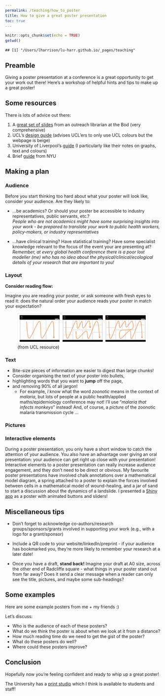 ```yaml
---
permalink: /teaching/how_to_poster
title: How to give a great poster presentation
toc: true
---
```



<!---Note this will remove itself:-->

<!---
permalink: /teaching/how_to_poster
title: How to give a great poster presentation
toc: true
--->

``` r
knitr::opts_chunk$set(echo = TRUE)
getwd()
```

    ## [1] "/Users/lharrison/lu-harr.github.io/_pages/teaching"

## Preamble

Giving a poster presentation at a conference is a great opportunity to
get your work out there! Here’s a workshop of helpful hints and tips to
make up a great poster!

## Some resources

There is lots of advice out there:

1.  A [great set of
    slides](https://www.bodleian.ox.ac.uk/sites/default/files/bodreader/documents/media/iskills-designing-conference-poster.pdf)
    from an outreach librarian at the Bod (very comprehensive)
2.  UCL’s [design
    guide](https://www.ucl.ac.uk/creative-services/printing-services/designing-your-poster)
    (advises UCL’ers to only use UCL colours but the webpage is beige)
3.  University of Liverpool’s
    [guide](https://www.liverpool.ac.uk/media/livacuk/computingservices/printing/making-an-impact-with-your-poster.pdf)
    (I particularly like their notes on graphs, text and colours)
4.  Brief [guide](https://guides.nyu.edu/posters) from NYU

## Making a plan

### Audience

Before you start thinking too hard about what your poster will look
like, consider your audience. Are they likely to:

- …be academics? Or should your poster be accessible to industry
  representatives, public servants, etc.?  
  *People who are not academics might have some surprising insights into
  your work - be prepared to translate your work to public health
  workers, policy-makers, or industry representatives*

- …have clinical training? Have statistical training? Have some
  specialist knowledge relevant to the focus of the event your are
  presenting at?  
  *Remember, at every global health conference there is a poor lost
  modeller (me) who has no idea about the physical/clinical/ecological
  details of your research that are important to you!*

### Layout

**Consider reading flow:**

Imagine you are reading your poster, or ask someone with fresh eyes to
read it: does the natural order your audience reads your poster in match
your expectation?

<figure>
<img src="how_to_poster_files/figure-gfm/reading_direction.png"
alt="(from UCL resource)" />
<figcaption aria-hidden="true">(from UCL resource)</figcaption>
</figure>

### Text

- Bite-size pieces of information are easier to digest than large
  chunks!
- Consider organising the text of your poster into bullets,
- highlighting words that you want to **jump** off the page,
- and removing 90% of all jargon!
  - For example, *I* know what the word *zoonotic* means in the context
    of *malaria*, but lots of people at a public health/applied
    maths/epidemiology conference may not! I’ll use “*malaria that
    infects monkeys*” instead! And, of course, a *picture* of the
    zoonotic malaria transmission cycle …

### Pictures

### Interactive elements

During a poster presentation, you only have a short window to catch the
attention of your audience. You also have an advantage over giving an
oral presentation: your audience can get right up close with your
presentation! Interactive elements to a poster presentation can really
increase audience engagement, and they don’t need to be direct or
obvious. My favourite poster presentations have involved chalk
annotations over a mathematical model diagram, a spring attached to a
poster to explain the forces involved between cells in a mathematical
model of wound-healing, and a jar of sand to start a discussion about
the dynamics of a landslide. I presented a [Shiny
app](https://lucyharrison.shinyapps.io/pf_drug_resistance_shiny/) as a
poster with animated buttons and sliders!

## Miscellaneous tips

- Don’t forget to acknowledge co-authors/research groups/sponsors/grants
  involved in supporting your work (e.g., with a logo for a
  grant/sponsor)

- Include a QR code to your website/linkedIn/preprint - if your audience
  has bookmarked you, they’re more likely to remember your research at a
  later date!

- Once you have a draft, **stand back!** Imagine your draft at A0 size,
  across the other end of Radcliffe square - what things in your poster
  stand out from far away? Does it send a clear message when a reader
  can only see the title, pictures, and maybe some sub-headings?

## Some examples

Here are some example posters from me + my friends :)

Let’s discuss:

- Who is the audience of each of these posters?
- What do we think the poster is about when we look at it from a
  distance?
- How much reading time do we need to get the gist of the poster?
- What do these posters do well?
- Where could these posters improve?

## Conclusion

Hopefully now you’re feeling confident and ready to whip up a great
poster!

The University has a [print
studio](https://estates.admin.ox.ac.uk/print-studio) which I think is
available to students and staff!
